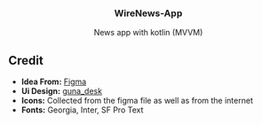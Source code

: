<h3 align="center">WireNews-App</h3>
<p align="center">News app with kotlin (MVVM)</p>

## Credit
- <b>Idea From:</b> <a href="https://www.figma.com" target="_blank">Figma</a>
- <b>Ui Design:</b> <a href="https://www.figma.com/community/file/1141085800117858374" target="_blank">guna_desk</a>
- <b>Icons:</b> Collected from the figma file as well as from the internet
- <b>Fonts:</b> Georgia, Inter, SF Pro Text
